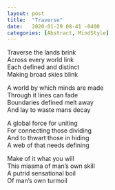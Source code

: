 ```yaml
---
layout: post
title:  "Traverse"
date:   2020-01-29 08-41 -0400
categories: [Abstract, MindStyle]
---
```

Traverse the lands brink  
Across every world link  
Each defined and distinct  
Making broad skies blink  

A world by which minds are made  
Through it lines can fade  
Boundaries defined melt away  
And lay to waste mans decay  

A global force for uniting  
For connecting those dividing  
And to thwart those in hiding  
A web of that needs defining  

Make of it what you will  
This miasma of man’s own skill  
A putrid sensational boil  
Of man’s own turmoil  
